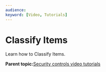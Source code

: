 ```yaml
---
audience: 
keyword: [Video, Tutorials]
---
```


# Classify Items

Learn how to Classify Items.

  

**Parent topic:**[Security controls video tutorials](../concepts/security-control-video-tutorials.md)

